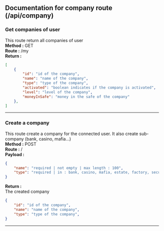 ## Documentation for company route (/api/company)

### Get companies of user
This route return all companies of user  
**Method :** GET  
**Route :** /my  
**Return :**
```json
[
    {
        "id": "id of the company",
        "name": "name of the company",
        "type": "type of the company",
        "activated": "boolean indicates if the company is activated",
        "level": "level of the company",
        "moneyInSafe": "money in the safe of the company"
    },
]
```
---

### Create a company
This route create a company for the connected user. It also create sub-company (bank, casino, mafia...)  
**Method :** POST  
**Route :** /  
**Payload :**
```json
{
    "name": "required | not empty | max length : 100",
    "type": "required | in : bank, casino, mafia, estate, factory, security"
}
```
**Return :**  
The created company
```json
{
    "id": "id of the company",
    "name": "name of the company",
    "type": "type of the company",
}
```
---
